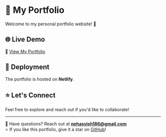 # 🌟 My Portfolio  

Welcome to my personal portfolio website! 🚀  

## 🌐 Live Demo  
🔗 [View My Portfolio](https://nehavishwakarma.netlify.app/)  

## 🚀 Deployment  
The portfolio is hosted on **Netlify**.  

## ⭐ Let's Connect  
Feel free to explore and reach out if you'd like to collaborate!  

---

📩 Have questions? Reach out at **nehasvish186@gmail.com**  
⭐ If you like this portfolio, give it a star on [GitHub](https://github.com/NehaVishwakarma26/Portfolio)!  
